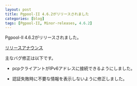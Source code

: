 ```yaml
---
layout: post
title: Pgpool-II 4.6.2がリリースされました
categories: [blog]
tags: [Pgpool-II, Minor-releases, 4.6.2]
---
```

Pgpool-II 4.6.2がリリースされました。

[リリースアナウンス](https://www.pgpool.net/mediawiki/jp/index.php/%E3%83%A1%E3%82%A4%E3%83%B3%E3%83%9A%E3%83%BC%E3%82%B8#Pgpool-II_4.6.2_.E3.81.8C.E3.83.AA.E3.83.AA.E3.83.BC.E3.82.B9.E3.81.95.E3.82.8C.E3.81.BE.E3.81.97.E3.81.9F_.282025.2F05.2F30.29)

主なバグ修正は以下です。

- pcpクライアントがIPv6アドレスに接続できるようにしました。

- 認証失敗時に不要な情報を表示しないように修正しました。
